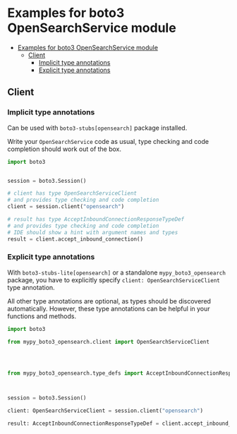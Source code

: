 <a id="examples-for-boto3-opensearchservice-module"></a>

# Examples for boto3 OpenSearchService module

- [Examples for boto3 OpenSearchService module](#examples-for-boto3-opensearchservice-module)
  - [Client](#client)
    - [Implicit type annotations](#implicit-type-annotations)
    - [Explicit type annotations](#explicit-type-annotations)

<a id="client"></a>

## Client

<a id="implicit-type-annotations"></a>

### Implicit type annotations

Can be used with `boto3-stubs[opensearch]` package installed.

Write your `OpenSearchService` code as usual, type checking and code completion
should work out of the box.

```python
import boto3


session = boto3.Session()

# client has type OpenSearchServiceClient
# and provides type checking and code completion
client = session.client("opensearch")

# result has type AcceptInboundConnectionResponseTypeDef
# and provides type checking and code completion
# IDE should show a hint with argument names and types
result = client.accept_inbound_connection()
```

<a id="explicit-type-annotations"></a>

### Explicit type annotations

With `boto3-stubs-lite[opensearch]` or a standalone `mypy_boto3_opensearch`
package, you have to explicitly specify `client: OpenSearchServiceClient` type
annotation.

All other type annotations are optional, as types should be discovered
automatically. However, these type annotations can be helpful in your functions
and methods.

```python
import boto3

from mypy_boto3_opensearch.client import OpenSearchServiceClient




from mypy_boto3_opensearch.type_defs import AcceptInboundConnectionResponseTypeDef



session = boto3.Session()

client: OpenSearchServiceClient = session.client("opensearch")

result: AcceptInboundConnectionResponseTypeDef = client.accept_inbound_connection()
```
